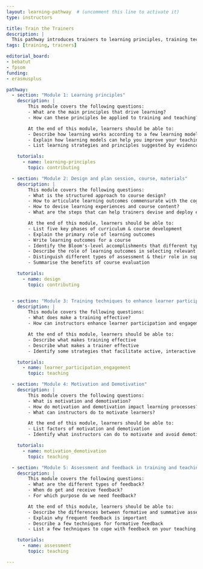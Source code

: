 ```yaml
---
layout: learning-pathway  # (uncomment this line to activate it)
type: instructors

title: Train the Trainers
description: |
  This pathway introduces trainers to learning principles, training techniques, lesson, session, course, and material design as well as assessment and feedback. This is has been developed for by trainers in the bioinformatics but is suitable for all trainers and educators in higher education.
tags: [training, trainers]

editorial_board:
- bebatut
- fpsom
funding:
- erasmusplus

pathway:
  - section: "Module 1: Learning principles"
    description: |
        This module covers the following questions:
        - What are the main principles that drive learning?
        - How can these principles be applied to training and teaching?

        At the end of this module, learners should be able to:
        - Describe how learning works according to a few learning models
        - Explain how learning models can help you improve your teaching in the classroom
        - List learning strategies and principles suggested by evidence-based research results

    tutorials:
      - name: learning-principles
        topic: contributing

  - section: "Module 2: Design and plan session, course, materials"
    description: |
        This module covers the following questions:
        - What is the structured approach to course design?
        - How to articulate learning outcomes commensurate with the cognitive complexity of the target learning?
        - How to devise learning experiences and course content?
        - What are the steps that can help trainers devise and deploy effective courses?

        At the end of this module, learners should be able to:
        - List five key phases of curriculum & course development
        - Explain the primary role of learning outcomes
        - Write learning outcomes for a course
        - Identify the Bloom's-level accomplishments that different types of learning experience are likely to support
        - Describe the role of learning outcomes in selecting relevant content
        - Distinguish different types of assessment & their role in supporting learner progression towards learning outcomes
        - Summarise the benefits of course evaluation

    tutorials:
      - name: design
        topic: contributing


  - section: "Module 3: Training techniques to enhance learner participation and engagement"
    description: |
        This module covers the following questions:
        - What does make a training effective?
        - How can instructors enhance learner participation and engagement?

        At the end of this module, learners should be able to:
        - Describe what makes training effective
        - Describe what makes a trainer effective
        - Identify some strategies that facilitate active, interactive and collaborative learning

    tutorials:
      - name: learner_participation_engagement
        topic: teaching

  - section: "Module 4: Motivation and Demotivation"
    description: |
        This module covers the following questions:
        - What is motivation and demotivation?
        - How do motivation and demotivation impact learning processes?
        - What can instructors do to motivate learners?

        At the end of this module, learners should be able to:
        - List factors of motivation and demotivation
        - Identify what instructors can do to motivate and avoid demotivating learners

    tutorials:
      - name: motivation_demotivation
        topic: teaching

  - section: "Module 5: Assessment and feedback in training and teachings"
    description: |
        This module covers the following questions:
        - What are the different types of feedback?
        - When do get and receive feedback?
        - For which purpose do we need feedback?

        At the end of this module, learners should be able to:
        - Describe the differences between formative and summative assessment
        - Explain why frequent feedback is important
        - Describe a few techniques for formative feedback
        - List a few techniques to cope with feedback on your teaching efforts

    tutorials:
      - name: assessment
        topic: teaching

---
```



